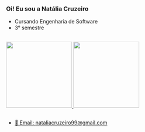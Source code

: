 ### Oi! Eu sou a Natália Cruzeiro 

 - Cursando Engenharia de Software
 - 3° semestre 

  ##

<div>
  <a href="https://github.com/natcruzeiro">
    <img height="180em" src="https://github-readme-stats.vercel.app/api?username=natcruzeiro&show_icons=true&theme=rose_pine&include_allcomits=true&count_private=true"/>
    <img height="180em"  src="https://github-readme-stats.vercel.app/api/top-langs/?username=natcruzeiro&layout=compact&langs_count=16&theme=rose_pine"/>
</div>

##

- 📩 Email: nataliacruzeiro99@gmail.com
